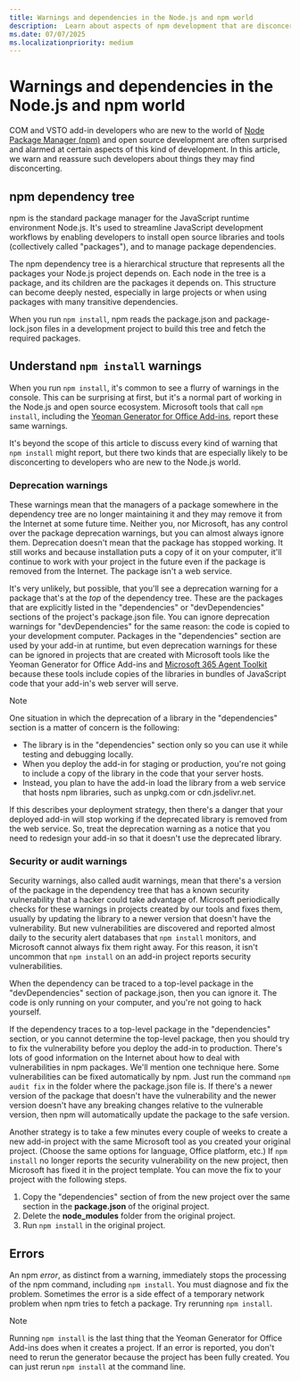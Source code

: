 ```yaml
---
title: Warnings and dependencies in the Node.js and npm world
description:  Learn about aspects of npm development that are disconcerting to COM and VSTO developers.
ms.date: 07/07/2025
ms.localizationpriority: medium
---
```


# Warnings and dependencies in the Node.js and npm world

COM and VSTO add-in developers who are new to the world of [Node Package Manager (npm)](https://www.npmjs.com/) and open source development are often surprised and alarmed at certain aspects of this kind of development. In this article, we warn and reassure such developers about things they may find disconcerting.

## npm dependency tree

npm is the standard package manager for the JavaScript runtime environment Node.js. It's used to streamline JavaScript development workflows by enabling developers to install open source libraries and tools (collectively called "packages"), and to manage package dependencies.

The npm dependency tree is a hierarchical structure that represents all the packages your Node.js project depends on. Each node in the tree is a package, and its children are the packages it depends on. This structure can become deeply nested, especially in large projects or when using packages with many transitive dependencies.

When you run `npm install`, npm reads the package.json and package-lock.json files in a development project to build this tree and fetch the required packages.

## Understand `npm install` warnings

When you run `npm install`, it's common to see a flurry of warnings in the console. This can be surprising at first, but it's a normal part of working in the Node.js and open source ecosystem. Microsoft tools that call `npm install`, including the [Yeoman Generator for Office Add-ins](../develop/yeoman-generator-overview.md), report these same warnings.

It's beyond the scope of this article to discuss every kind of warning that `npm install` might report, but there two kinds that are especially likely to be disconcerting to developers who are new to the Node.js world.

### Deprecation warnings

These warnings mean that the managers of a package somewhere in the dependency tree are no longer maintaining it and they may remove it from the Internet at some future time. Neither you, nor Microsoft, has any control over the package deprecation warnings, but you can almost always ignore them. Deprecation doesn't mean that the package has stopped working. It still works and because installation puts a copy of it on your computer, it'll continue to work with your project in the future even if the package is removed from the Internet. The package isn't a web service.

It's very unlikely, but possible, that you'll see a deprecation warning for a package that's at the *top* of the dependency tree. These are the packages that are explicitly listed in the "dependencies" or "devDependencies" sections of the project's package.json file. You can ignore deprecation warnings for "devDependencies" for the same reason: the code is copied to your development computer. Packages in the "dependencies" section are used by your add-in at runtime, but even deprecation warnings for these can be ignored in projects that are created with Microsoft tools like the Yeoman Generator for Office Add-ins and [Microsoft 365 Agent Toolkit](teams-toolkit-overview.md) because these tools include copies of the libraries in bundles of JavaScript code that your add-in's web server will serve.

> [!NOTE]
> One situation in which the deprecation of a library in the "dependencies" section is a matter of concern is the following:
>
> - The library is in the "dependencies" section only so you can use it while testing and debugging locally.
> - When you deploy the add-in for staging or production, you're not going to include a copy of the library in the code that your server hosts.
> - Instead, you plan to have the add-in load the library from a web service that hosts npm libraries, such as unpkg.com or cdn.jsdelivr.net.
>
> If this describes your deployment strategy, then there's a danger that your deployed add-in will stop working if the deprecated library is removed from the web service. So, treat the deprecation warning as a notice that you need to redesign your add-in so that it doesn't use the deprecated library.

### Security or audit warnings

Security warnings, also called audit warnings, mean that there's a version of the package in the dependency tree that has a known security vulnerability that a hacker could take advantage of. Microsoft periodically checks for these warnings in projects created by our tools and fixes them, usually by updating the library to a newer version that doesn't have the vulnerability. But new vulnerabilities are discovered and reported almost daily to the security alert databases that `npm install` monitors, and Microsoft cannot always fix them right away. For this reason, it isn't uncommon that `npm install` on an add-in project reports security vulnerabilities.

When the dependency can be traced to a top-level package in the "devDependencies" section of package.json, then you can ignore it. The code is only running on your computer, and you're not going to hack yourself.

If the dependency traces to a top-level package in the "dependencies" section, or you cannot determine the top-level package, then you should try to fix the vulnerability before you deploy the add-in to production. There's lots of good information on the Internet about how to deal with vulnerabilities in npm packages. We'll mention one technique here. Some vulnerabilities can be fixed automatically by npm. Just run the command `npm audit fix` in the folder where the package.json file is. If there's a newer version of the package that doesn't have the vulnerability and the newer version doesn't have any breaking changes relative to the vulnerable version, then npm will automatically update the package to the safe version.

Another strategy is to take a few minutes every couple of weeks to create a new add-in project with the same Microsoft tool as you created your original project. (Choose the same options for language, Office platform, etc.) If `npm install` no longer reports the security vulnerability on the new project, then Microsoft has fixed it in the project template. You can move the fix to your project with the following steps.

1. Copy the "dependencies" section of from the new project over the same section in the **package.json** of the original project.
1. Delete the **node_modules** folder from the original project.
1. Run `npm install` in the original project.

## Errors

An npm *error*, as distinct from a warning, immediately stops the processing of the npm command, including `npm install`. You must diagnose and fix the problem. Sometimes the error is a side effect of a temporary network problem when npm tries to fetch a package. Try rerunning `npm install`.

> [!NOTE]
> Running `npm install` is the last thing that the Yeoman Generator for Office Add-ins does when it creates a project. If an error is reported, you don't need to rerun the generator because the project has been fully created. You can just rerun `npm install` at the command line.
